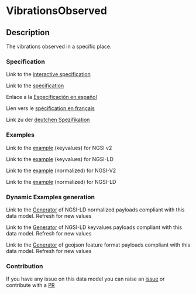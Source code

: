 # VibrationsObserved

## Description 

The vibrations observed in a specific place.
### Specification

Link to the [interactive specification](https://swagger.lab.fiware.org/?url=https://github.com/smart-data-models/dataModel.Building/blob/master/VibrationsObserved/swagger.yaml)

Link to the [specification](https://github.com/smart-data-models/dataModel.Building/blob/master/VibrationsObserved/doc/spec.md)

Enlace a la [Especificación en español](https://github.com/smart-data-models/dataModel.Building/blob/master/VibrationsObserved/doc/spec_ES.md)

Lien vers le [spécification en français](https://github.com/smart-data-models/dataModel.Building/blob/master/VibrationsObserved/doc/spec_FR.md)

Link zu der [deutchen Spezifikation](https://github.com/smart-data-models/dataModel.Building/blob/master/VibrationsObserved/doc/spec_DE.md)
### Examples

Link to the [example](https://github.com/smart-data-models/dataModel.Building/blob/master/VibrationsObserved/examples/example.json) (keyvalues) for NGSI v2

Link to the [example](https://github.com/smart-data-models/dataModel.Building/blob/master/VibrationsObserved/examples/example.jsonld) (keyvalues) for NGSI-LD

Link to the [example](https://github.com/smart-data-models/dataModel.Building/blob/master/VibrationsObserved/examples/example-normalized.json) (normalized) for NGSI-V2

Link to the [example](https://github.com/smart-data-models/dataModel.Building/blob/master/VibrationsObserved/examples/example-normalized.jsonld) (normalized) for NGSI-LD
### Dynamic Examples generation

Link to the [Generator](https://smartdatamodels.org/extra/ngsi-ld_generator_v0.92.php?schemaUrl=https://raw.githubusercontent.com/smart-data-models/dataModel.Building/master/VibrationsObserved/schema.json&email=info@smartdatamodels.org) of NGSI-LD normalized payloads compliant with this data model. Refresh for new values

Link to the [Generator](https://smartdatamodels.org/extra/ngsi-ld_generator_keyvalues_v0.92.php?schemaUrl=https://raw.githubusercontent.com/smart-data-models/dataModel.Building/master/VibrationsObserved/schema.json&email=info@smartdatamodels.org) of NGSI-LD keyvalues payloads compliant with this data model. Refresh for new values

Link to the [Generator](https://smartdatamodels.org/extra/geojson_features_generator_v1.0.php?schemaUrl=https://raw.githubusercontent.com/smart-data-models/dataModel.Building/master/VibrationsObserved/schema.json&email=info@smartdatamodels.org) of geojson feature format payloads compliant with this data model. Refresh for new values
### Contribution

 If you have any issue on this data model you can raise an [issue](https://github.com/smart-data-models/dataModel.Building/issues)  or contribute with a [PR](https://github.com/smart-data-models/dataModel.Building/pulls)